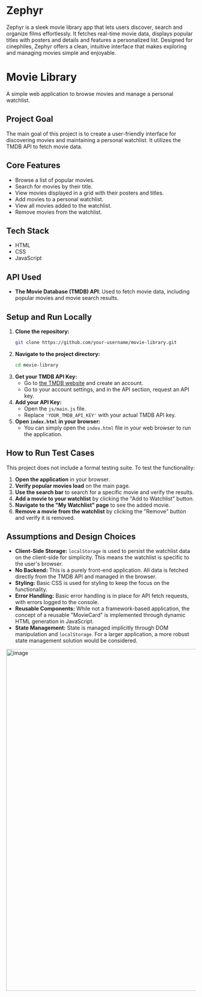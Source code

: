 # Zephyr 
Zephyr is a sleek movie library app that lets users discover, search and organize films effortlessly. It fetches real-time movie data, displays popular titles with posters and details and features a personalized list. Designed for cinephiles, Zephyr offers a clean, intuitive interface that makes exploring and managing movies simple and enjoyable.


# Movie Library

A simple web application to browse movies and manage a personal watchlist.

## Project Goal

The main goal of this project is to create a user-friendly interface for discovering movies and maintaining a personal watchlist. It utilizes the TMDB API to fetch movie data.

## Core Features

-   Browse a list of popular movies.
-   Search for movies by their title.
-   View movies displayed in a grid with their posters and titles.
-   Add movies to a personal watchlist.
-   View all movies added to the watchlist.
-   Remove movies from the watchlist.

## Tech Stack

-   HTML
-   CSS
-   JavaScript

## API Used

-   **The Movie Database (TMDB) API**: Used to fetch movie data, including popular movies and movie search results.

## Setup and Run Locally

1.  **Clone the repository:**
    ```bash
    git clone https://github.com/your-username/movie-library.git
    ```
2.  **Navigate to the project directory:**
    ```bash
    cd movie-library
    ```
3.  **Get your TMDB API Key:**
    -   Go to [the TMDB website](https://www.themoviedb.org/) and create an account.
    -   Go to your account settings, and in the API section, request an API key.
4.  **Add your API Key:**
    -   Open the `js/main.js` file.
    -   Replace `'YOUR_TMDB_API_KEY'` with your actual TMDB API key.
5.  **Open `index.html` in your browser:**
    -   You can simply open the `index.html` file in your web browser to run the application.

## How to Run Test Cases

This project does not include a formal testing suite. To test the functionality:

1.  **Open the application** in your browser.
2.  **Verify popular movies load** on the main page.
3.  **Use the search bar** to search for a specific movie and verify the results.
4.  **Add a movie to your watchlist** by clicking the "Add to Watchlist" button.
5.  **Navigate to the "My Watchlist" page** to see the added movie.
6.  **Remove a movie from the watchlist** by clicking the "Remove" button and verify it is removed.

## Assumptions and Design Choices

-   **Client-Side Storage:** `localStorage` is used to persist the watchlist data on the client-side for simplicity. This means the watchlist is specific to the user's browser.
-   **No Backend:** This is a purely front-end application. All data is fetched directly from the TMDB API and managed in the browser.
-   **Styling:** Basic CSS is used for styling to keep the focus on the functionality.
-   **Error Handling:** Basic error handling is in place for API fetch requests, with errors logged to the console.
-   **Reusable Components:** While not a framework-based application, the concept of a reusable "MovieCard" is implemented through dynamic HTML generation in JavaScript.
-   **State Management:** State is managed implicitly through DOM manipulation and `localStorage`. For a larger application, a more robust state management solution would be considered.



<img width="1918" height="908" alt="image" src="https://github.com/user-attachments/assets/67d69057-eba4-462a-ab75-8bad5b2e9932" />
